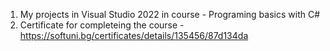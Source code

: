 1. My projects in Visual Studio 2022 in course - Programing basics with C#
2. Certificate for completeing the course - https://softuni.bg/certificates/details/135456/87d134da
